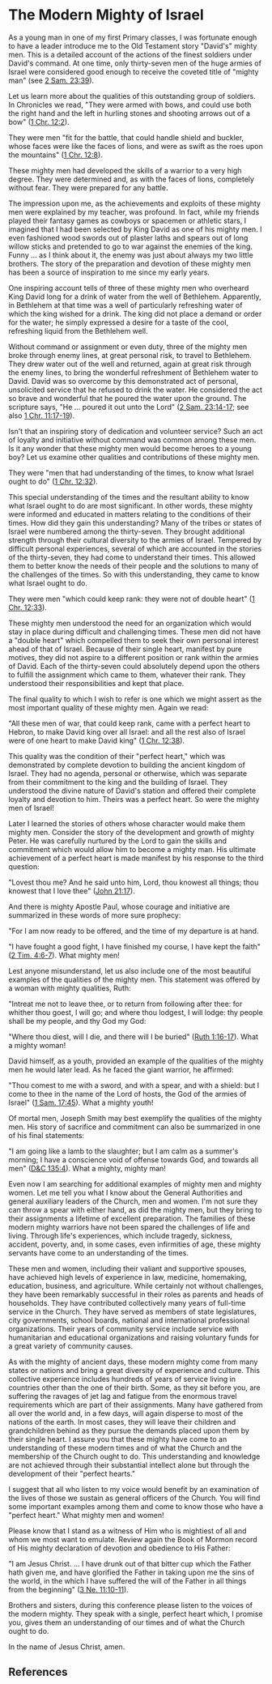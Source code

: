 # The Modern Mighty of Israel

As a young man in one of my first Primary classes, I was fortunate enough to
have a leader introduce me to the Old Testament story "David's" mighty men.
This is a detailed account of the actions of the finest soldiers under David's
command. At one time, only thirty-seven men of the huge armies of Israel were
considered good enough to receive the coveted title of "mighty man" (see [2
Sam. 23:39](/scriptures/ot/2-sam/23.39?lang=eng#38)).

Let us learn more about the qualities of this outstanding group of soldiers.
In Chronicles we read, "They were armed with bows, and could use both the
right hand and the left in hurling stones and shooting arrows out of a bow"
([1 Chr. 12:2](/scriptures/ot/1-chr/12.2?lang=eng#1)).

They were men "fit for the battle, that could handle shield and buckler, whose
faces were like the faces of lions, and were as swift as the roes upon the
mountains" ([1 Chr. 12:8](/scriptures/ot/1-chr/12.8?lang=eng#7)).

These mighty men had developed the skills of a warrior to a very high degree.
They were determined and, as with the faces of lions, completely without fear.
They were prepared for any battle.

The impression upon me, as the achievements and exploits of these mighty men
were explained by my teacher, was profound. In fact, while my friends played
their fantasy games as cowboys or spacemen or athletic stars, I imagined that
I had been selected by King David as one of his mighty men. I even fashioned
wood swords out of plaster laths and spears out of long willow sticks and
pretended to go to war against the enemies of the king. Funny ... as I think
about it, the enemy was just about always my two little brothers. The story of
the preparation and devotion of these mighty men has been a source of
inspiration to me since my early years.

One inspiring account tells of three of these mighty men who overheard King
David long for a drink of water from the well of Bethlehem. Apparently, in
Bethlehem at that time was a well of particularly refreshing water of which
the king wished for a drink. The king did not place a demand or order for the
water; he simply expressed a desire for a taste of the cool, refreshing liquid
from the Bethlehem well.

Without command or assignment or even duty, three of the mighty men broke
through enemy lines, at great personal risk, to travel to Bethlehem. They drew
water out of the well and returned, again at great risk through the enemy
lines, to bring the wonderful refreshment of Bethlehem water to David. David
was so overcome by this demonstrated act of personal, unsolicited service that
he refused to drink the water. He considered the act so brave and wonderful
that he poured the water upon the ground. The scripture says, "He ... poured it
out unto the Lord" ([2 Sam.
23:14-17](/scriptures/ot/2-sam/23.14-17?lang=eng#13); see also [1 Chr.
11:17-19](/scriptures/ot/1-chr/11.17-19?lang=eng#16)).

Isn't that an inspiring story of dedication and volunteer service? Such an act
of loyalty and initiative without command was common among these men. Is it
any wonder that these mighty men would become heroes to a young boy? Let us
examine other qualities and contributions of these mighty men.

They were "men that had understanding of the times, to know what Israel ought
to do" ([1 Chr. 12:32](/scriptures/ot/1-chr/12.32?lang=eng#31)).

This special understanding of the times and the resultant ability to know what
Israel ought to do are most significant. In other words, these mighty were
informed and educated in matters relating to the conditions of their times.
How did they gain this understanding? Many of the tribes or states of Israel
were numbered among the thirty-seven. They brought additional strength through
their cultural diversity to the armies of Israel. Tempered by difficult
personal experiences, several of which are accounted in the stories of the
thirty-seven, they had come to understand their times. This allowed them to
better know the needs of their people and the solutions to many of the
challenges of the times. So with this understanding, they came to know what
Israel ought to do.

They were men "which could keep rank: they were not of double heart" ([1 Chr.
12:33](/scriptures/ot/1-chr/12.33?lang=eng#32)).

These mighty men understood the need for an organization which would stay in
place during difficult and challenging times. These men did not have a "double
heart" which compelled them to seek their own personal interest ahead of that
of Israel. Because of their single heart, manifest by pure motives, they did
not aspire to a different position or rank within the armies of David. Each of
the thirty-seven could absolutely depend upon the others to fulfill the
assignment which came to them, whatever their rank. They understood their
responsibilities and kept that place.

The final quality to which I wish to refer is one which we might assert as the
most important quality of these mighty men. Again we read:

"All these men of war, that could keep rank, came with a perfect heart to
Hebron, to make David king over all Israel: and all the rest also of Israel
were of one heart to make David king" ([1 Chr.
12:38](/scriptures/ot/1-chr/12.38?lang=eng#37)).

This quality was the condition of their "perfect heart," which was
demonstrated by complete devotion to building the ancient kingdom of Israel.
They had no agenda, personal or otherwise, which was separate from their
commitment to the king and the building of Israel. They understood the divine
nature of David's station and offered their complete loyalty and devotion to
him. Theirs was a perfect heart. So were the mighty men of Israel!

Later I learned the stories of others whose character would make them mighty
men. Consider the story of the development and growth of mighty Peter. He was
carefully nurtured by the Lord to gain the skills and commitment which would
allow him to become a mighty man. His ultimate achievement of a perfect heart
is made manifest by his response to the third question:

"Lovest thou me? And he said unto him, Lord, thou knowest all things; thou
knowest that I love thee" ([John
21:17](/scriptures/nt/john/21.17?lang=eng#16)).

And there is mighty Apostle Paul, whose courage and initiative are summarized
in these words of more sure prophecy:

"For I am now ready to be offered, and the time of my departure is at hand.

"I have fought a good fight, I have finished my course, I have kept the faith"
([2 Tim. 4:6-7](/scriptures/nt/2-tim/4.6-7?lang=eng#5)). What mighty men!

Lest anyone misunderstand, let us also include one of the most beautiful
examples of the qualities of the mighty men. This statement was offered by a
woman with mighty qualities, Ruth:

"Intreat me not to leave thee, or to return from following after thee: for
whither thou goest, I will go; and where thou lodgest, I will lodge: thy
people shall be my people, and thy God my God:

"Where thou diest, will I die, and there will I be buried" ([Ruth
1:16-17](/scriptures/ot/ruth/1.16-17?lang=eng#15)). What a mighty woman!

David himself, as a youth, provided an example of the qualities of the mighty
men he would later lead. As he faced the giant warrior, he affirmed:

"Thou comest to me with a sword, and with a spear, and with a shield: but I
come to thee in the name of the Lord of hosts, the God of the armies of
Israel" ([1 Sam. 17:45](/scriptures/ot/1-sam/17.45?lang=eng#44)). What a
mighty youth!

Of mortal men, Joseph Smith may best exemplify the qualities of the mighty
men. His story of sacrifice and commitment can also be summarized in one of
his final statements:

"I am going like a lamb to the slaughter; but I am calm as a summer's morning;
I have a conscience void of offense towards God, and towards all men"
([D&amp;C 135:4](/scriptures/dc-testament/dc/135.4?lang=eng#3)). What a
mighty, mighty man!

Even now I am searching for additional examples of mighty men and mighty
women. Let me tell you what I know about the General Authorities and general
auxiliary leaders of the Church, men and women. I'm not sure they can throw a
spear with either hand, as did the mighty men, but they bring to their
assignments a lifetime of excellent preparation. The families of these modern
mighty warriors have not been spared the challenges of life and living.
Through life's experiences, which include tragedy, sickness, accident,
poverty, and, in some cases, even infirmities of age, these mighty servants
have come to an understanding of the times.

These men and women, including their valiant and supportive spouses, have
achieved high levels of experience in law, medicine, homemaking, education,
business, and agriculture. While certainly not without challenges, they have
been remarkably successful in their roles as parents and heads of households.
They have contributed collectively many years of full-time service in the
Church. They have served as members of state legislatures, city governments,
school boards, national and international professional organizations. Their
years of community service include service with humanitarian and educational
organizations and raising voluntary funds for a great variety of community
causes.

As with the mighty of ancient days, these modern mighty come from many states
or nations and bring a great diversity of experience and culture. This
collective experience includes hundreds of years of service living in
countries other than the one of their birth. Some, as they sit before you, are
suffering the ravages of jet lag and fatigue from the enormous travel
requirements which are part of their assignments. Many have gathered from all
over the world and, in a few days, will again disperse to most of the nations
of the earth. In most cases, they will leave their children and grandchildren
behind as they pursue the demands placed upon them by their single heart. I
assure you that these mighty have come to an understanding of these modern
times and of what the Church and the membership of the Church ought to do.
This understanding and knowledge are not achieved through their substantial
intellect alone but through the development of their "perfect hearts."

I suggest that all who listen to my voice would benefit by an examination of
the lives of those we sustain as general officers of the Church. You will find
some important examples among them and come to know those who have a "perfect
heart." What mighty men and women!

Please know that I stand as a witness of Him who is mightiest of all and whom
we most want to emulate. Review again the Book of Mormon record of His mighty
declaration of devotion and obedience to His Father:

"I am Jesus Christ. ... I have drunk out of that bitter cup which the Father
hath given me, and have glorified the Father in taking upon me the sins of the
world, in the which I have suffered the will of the Father in all things from
the beginning" ([3 Ne. 11:10-11](/scriptures/bofm/3-ne/11.10-11?lang=eng#9)).

Brothers and sisters, during this conference please listen to the voices of
the modern mighty. They speak with a single, perfect heart which, I promise
you, gives them an understanding of our times and of what the Church ought to
do.

In the name of Jesus Christ, amen.

## References

